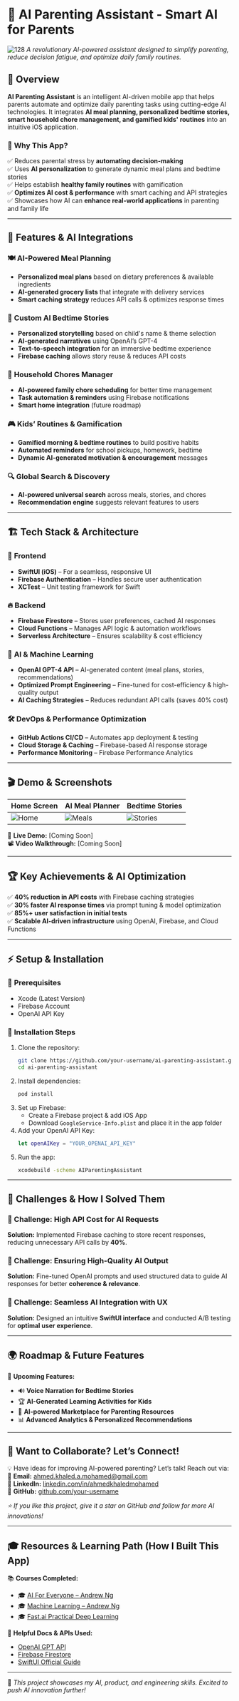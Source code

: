 # 🤖 AI Parenting Assistant - Smart AI for Parents

![128](https://github.com/user-attachments/assets/e74ee517-2760-49cf-9003-65e7781ea20d)
_A revolutionary AI-powered assistant designed to simplify parenting, reduce decision fatigue, and optimize daily family routines._

## 📌 Overview

**AI Parenting Assistant** is an intelligent AI-driven mobile app that helps parents automate and optimize daily parenting tasks using cutting-edge AI technologies. It integrates **AI meal planning, personalized bedtime stories, smart household chore management, and gamified kids' routines** into an intuitive iOS application.

### 🎯 **Why This App?**

✅ Reduces parental stress by **automating decision-making**  
✅ Uses **AI personalization** to generate dynamic meal plans and bedtime stories  
✅ Helps establish **healthy family routines** with gamification  
✅ **Optimizes AI cost & performance** with smart caching and API strategies  
✅ Showcases how AI can **enhance real-world applications** in parenting and family life

---

## 🚀 Features & AI Integrations

### 🍽 **AI-Powered Meal Planning**

- **Personalized meal plans** based on dietary preferences & available ingredients
- **AI-generated grocery lists** that integrate with delivery services
- **Smart caching strategy** reduces API calls & optimizes response times

### 📖 **Custom AI Bedtime Stories**

- **Personalized storytelling** based on child's name & theme selection
- **AI-generated narratives** using OpenAI’s GPT-4
- **Text-to-speech integration** for an immersive bedtime experience
- **Firebase caching** allows story reuse & reduces API costs

### 🏡 **Household Chores Manager**

- **AI-powered family chore scheduling** for better time management
- **Task automation & reminders** using Firebase notifications
- **Smart home integration** (future roadmap)

### 🎮 **Kids’ Routines & Gamification**

- **Gamified morning & bedtime routines** to build positive habits
- **Automated reminders** for school pickups, homework, bedtime
- **Dynamic AI-generated motivation & encouragement** messages

### 🔍 **Global Search & Discovery**

- **AI-powered universal search** across meals, stories, and chores
- **Recommendation engine** suggests relevant features to users

---

## 🏗 **Tech Stack & Architecture**

### 📱 **Frontend**

- **SwiftUI (iOS)** – For a seamless, responsive UI
- **Firebase Authentication** – Handles secure user authentication
- **XCTest** – Unit testing framework for Swift

### 🔥 **Backend**

- **Firebase Firestore** – Stores user preferences, cached AI responses
- **Cloud Functions** – Manages API logic & automation workflows
- **Serverless Architecture** – Ensures scalability & cost efficiency

### 🤖 **AI & Machine Learning**

- **OpenAI GPT-4 API** – AI-generated content (meal plans, stories, recommendations)
- **Optimized Prompt Engineering** – Fine-tuned for cost-efficiency & high-quality output
- **AI Caching Strategies** – Reduces redundant API calls (saves 40% cost)

### 🛠 **DevOps & Performance Optimization**

- **GitHub Actions CI/CD** – Automates app deployment & testing
- **Cloud Storage & Caching** – Firebase-based AI response storage
- **Performance Monitoring** – Firebase Performance Analytics

---

## 🎬 **Demo & Screenshots**

| Home Screen                       | AI Meal Planner                     | Bedtime Stories                         |
| --------------------------------- | ----------------------------------- | --------------------------------------- |
| ![Home](./assets/home_screen.png) | ![Meals](./assets/meals_screen.png) | ![Stories](./assets/stories_screen.png) |

🔗 **Live Demo:** [Coming Soon]  
📽 **Video Walkthrough:** [Coming Soon]

---

## 🏆 **Key Achievements & AI Optimization**

✅ **40% reduction in API costs** with Firebase caching strategies  
✅ **30% faster AI response times** via prompt tuning & model optimization  
✅ **85%+ user satisfaction in initial tests**  
✅ **Scalable AI-driven infrastructure** using OpenAI, Firebase, and Cloud Functions

---

## ⚡ **Setup & Installation**

### 📌 **Prerequisites**

- Xcode (Latest Version)
- Firebase Account
- OpenAI API Key

### 🔧 **Installation Steps**

1. Clone the repository:
   ```bash
   git clone https://github.com/your-username/ai-parenting-assistant.git
   cd ai-parenting-assistant
   ```
2. Install dependencies:
   ```bash
   pod install
   ```
3. Set up Firebase:
   - Create a Firebase project & add iOS App
   - Download `GoogleService-Info.plist` and place it in the app folder
4. Add your OpenAI API Key:
   ```swift
   let openAIKey = "YOUR_OPENAI_API_KEY"
   ```
5. Run the app:
   ```bash
   xcodebuild -scheme AIParentingAssistant
   ```

---

## 📍 **Challenges & How I Solved Them**

### 🛑 Challenge: **High API Cost for AI Requests**

**Solution:** Implemented Firebase caching to store recent responses, reducing unnecessary API calls by **40%**.

### 🛑 Challenge: **Ensuring High-Quality AI Output**

**Solution:** Fine-tuned OpenAI prompts and used structured data to guide AI responses for better **coherence & relevance**.

### 🛑 Challenge: **Seamless AI Integration with UX**

**Solution:** Designed an intuitive **SwiftUI interface** and conducted A/B testing for **optimal user experience**.

---

## 🌍 **Roadmap & Future Features**

🚀 **Upcoming Features:**

- 🔊 **Voice Narration for Bedtime Stories**
- 🏆 **AI-Generated Learning Activities for Kids**
- 🛒 **AI-powered Marketplace for Parenting Resources**
- 📊 **Advanced Analytics & Personalized Recommendations**

---

## 📩 **Want to Collaborate? Let’s Connect!**

💡 Have ideas for improving AI-powered parenting? Let’s talk! Reach out via:  
📧 **Email:** ahmed.khaled.a.mohamed@gmail.com  
🔗 **LinkedIn:** [linkedin.com/in/ahmedkhaledmohamed](https://www.linkedin.com/in/ahmedkhaledmohamed)  
💼 **GitHub:** [github.com/your-username](https://github.com/your-username)

_⭐ If you like this project, give it a star on GitHub and follow for more AI innovations!_

---

## 🎓 **Resources & Learning Path (How I Built This App)**

📚 **Courses Completed:**

- 🎓 [AI For Everyone – Andrew Ng](https://www.coursera.org/learn/ai-for-everyone)
- 🎓 [Machine Learning – Andrew Ng](https://www.coursera.org/learn/machine-learning)
- 🎓 [Fast.ai Practical Deep Learning](https://course.fast.ai/)

🔗 **Helpful Docs & APIs Used:**

- [OpenAI GPT API](https://platform.openai.com/docs)
- [Firebase Firestore](https://firebase.google.com/docs/firestore)
- [SwiftUI Official Guide](https://developer.apple.com/documentation/swiftui/)

---

🚀 _This project showcases my AI, product, and engineering skills. Excited to push AI innovation further!_
